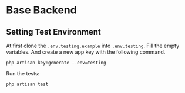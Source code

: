 # Base Backend

## Setting Test Environment

At first clone the `.env.testing.example` into `.env.testing`. Fill the empty variables. And create a new app key with the following command.

```shell
php artisan key:generate --env=testing
```

Run the tests:

```shell
php artisan test
```

